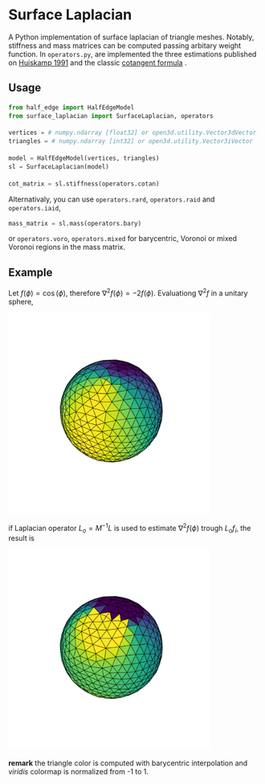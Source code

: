 # Surface Laplacian

A Python implementation of surface laplacian of triangle meshes. Notably, stiffness and mass matrices can be computed passing arbitary weight function. In ```operators.py```, are implemented the three estimations published on [Huiskamp 1991](https://doi.org/10.1016/0021-9991(91)90286-T)  and the classic [cotangent formula](https://www.cs.cmu.edu/~kmcrane/Projects/Other/nDCotanFormula.pdf) . 

## Usage

```python
from half_edge import HalfEdgeModel
from surface_laplacian import SurfaceLaplacian, operators

vertices = # numpy.ndarray [float32] or open3d.utility.Vector3dVector
triangles = # numpy.ndarray [int32] or open3d.utility.Vector3iVector

model = HalfEdgeModel(vertices, triangles)
sl = SurfaceLaplacian(model)

cot_matrix = sl.stiffness(operators.cotan)
```

Alternativaly, you can use ```operators.rard```, ```operators.raid``` and ```operators.iaid```,

```python
mass_matrix = sl.mass(operators.bary)
```
or ```operators.voro```, ```operators.mixed``` for barycentric, Voronoi or mixed Voronoi regions in the mass matrix.

## Example

Let $f(\phi) = \cos(\phi)$, therefore $\nabla^2 f(\phi) = -2 f(\phi)$. Evaluationg $\nabla^2f$ in a unitary sphere,

<img src="export/cotan_1.png" alt="drawing" width="400"/>

if Laplacian operator $L_o=M^{-1}L$ is used to estimate $\nabla^2 f(\phi)$ trough $L_o f_i$, the result is

<img src="export/cotan_3.png" alt="drawing" width="400"/>

**remark** the triangle color is computed with barycentric interpolation and *viridis* colormap is normalized from -1 to 1.
